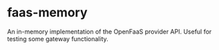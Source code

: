 # faas-memory

An in-memory implementation of the OpenFaaS provider API. Useful for testing some gateway functionality.